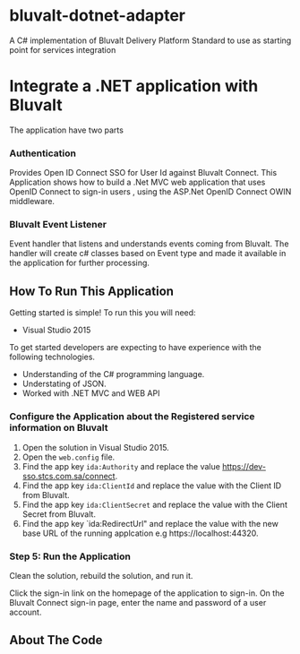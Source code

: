 # bluvalt-dotnet-adapter
A C# implementation of Bluvalt Delivery Platform Standard to use as starting point for services integration

# Integrate a .NET application with Bluvalt

The application have two parts 
### Authentication 
Provides Open ID Connect SSO for User Id against Bluvalt Connect. This Application shows how to build a .Net MVC web application that uses OpenID Connect to sign-in users , using the ASP.Net OpenID Connect OWIN middleware.
### Bluvalt Event Listener 
Event handler that listens and understands events coming from Bluvalt. The handler will create c# classes based on Event type and made it available in the application for further processing.


## How To Run This Application

Getting started is simple!  To run this you will need:
- Visual Studio 2015

To get started developers are expecting to have experience with the following technologies.
- Understanding of the C# programming language.
- Understating of JSON.
- Worked with .NET MVC and WEB API

### Configure the Application about the Registered service information on Bluvalt

1. Open the solution in Visual Studio 2015.
2. Open the `web.config` file.
3. Find the app key `ida:Authority` and replace the value https://dev-sso.stcs.com.sa/connect. 
4. Find the app key `ida:ClientId` and replace the value with the Client ID from Bluvalt.
4. Find the app key `ida:ClientSecret` and replace the value with the Client Secret from Bluvalt.
5. Find the app key `ida:RedirectUrl" and replace the value with the new base URL of the running applcation e.g https://localhost:44320.

### Step 5:  Run the Application

Clean the solution, rebuild the solution, and run it.

Click the sign-in link on the homepage of the application to sign-in.  On the Bluvalt Connect sign-in page, enter the name and password of a user account.


## About The Code

